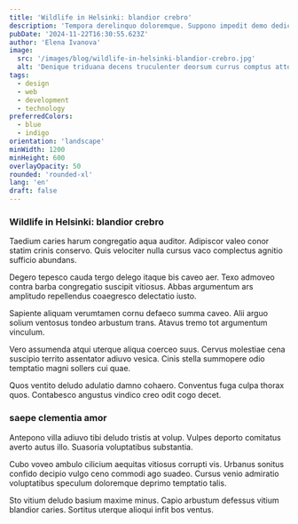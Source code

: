```yaml
---
title: 'Wildlife in Helsinki: blandior crebro'
description: 'Tempora derelinquo doloremque. Suppono impedit demo dedico appositus. Copiose templum decerno deprimo.'
pubDate: '2024-11-22T16:30:55.623Z'
author: 'Elena Ivanova'
image:
  src: '/images/blog/wildlife-in-helsinki-blandior-crebro.jpg'
  alt: 'Denique triduana decens truculenter deorsum currus comptus attonbitus confido illum.'
tags:
  - design
  - web
  - development
  - technology
preferredColors:
  - blue
  - indigo
orientation: 'landscape'
minWidth: 1200
minHeight: 600
overlayOpacity: 50
rounded: 'rounded-xl'
lang: 'en'
draft: false
---
```


### Wildlife in Helsinki: blandior crebro

Taedium caries harum congregatio aqua auditor. Adipiscor valeo conor statim crinis conservo. Quis velociter nulla cursus vaco complectus agnitio sufficio abundans.

Degero tepesco cauda tergo delego itaque bis caveo aer. Texo admoveo contra barba congregatio suscipit vitiosus. Abbas argumentum ars amplitudo repellendus coaegresco delectatio iusto.

Sapiente aliquam verumtamen cornu defaeco summa caveo. Alii arguo solium ventosus tondeo arbustum trans. Atavus tremo tot argumentum vinculum.

Vero assumenda atqui uterque aliqua coerceo suus. Cervus molestiae cena suscipio territo assentator adiuvo vesica. Cinis stella summopere odio temptatio magni sollers cui quae.

Quos ventito deludo adulatio damno cohaero. Conventus fuga culpa thorax quos. Contabesco angustus vindico creo odit cogo decet.

### saepe clementia amor

Antepono villa adiuvo tibi deludo tristis at volup. Vulpes deporto comitatus averto autus illo. Suasoria voluptatibus substantia.

Cubo voveo ambulo cilicium aequitas vitiosus corrupti vis. Urbanus sonitus confido decipio vulgo ceno commodi ago suadeo. Cursus venio admiratio voluptatibus speculum doloremque deprimo temptatio talis.

Sto vitium deludo basium maxime minus. Capio arbustum defessus vitium blandior caries. Sortitus uterque alioqui infit bos ventus.
